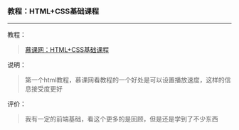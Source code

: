 ### 教程：HTML+CSS基础课程
---

教程：
>[慕课网：HTML+CSS基础课程](http://www.imooc.com/learn/9)

说明：
>第一个html教程，慕课网看教程的一个好处是可以设置播放速度，这样的信息接受度更好

评价：
>我有一定的前端基础，看这个更多的是回顾，但是还是学到了不少东西
